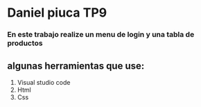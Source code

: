 # Daniel piuca TP9

### En este trabajo realize un menu de login y una tabla de productos

## algunas herramientas que use:
1. Visual studio code
2. Html
3. Css
